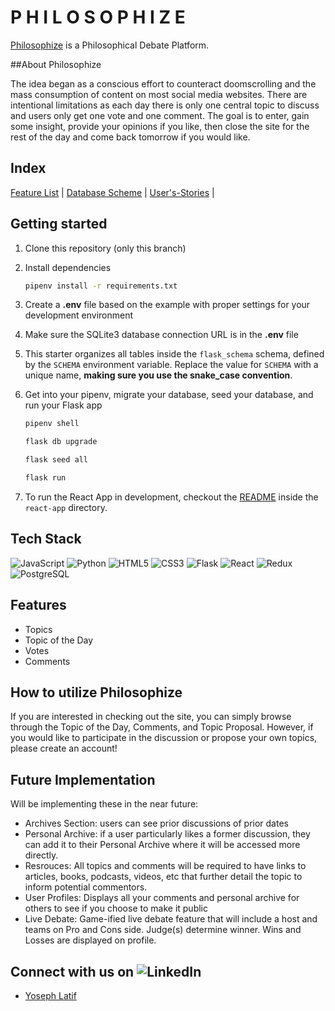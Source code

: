 # P H I L O S O P H I Z E

[Philosophize](https://philosophize.onrender.com/) is a Philosophical Debate Platform.

##About Philosophize

The idea began as a conscious effort to counteract doomscrolling and the mass consumption of content on most social media websites. There are intentional limitations as each day there is only one central topic to discuss and users only get one vote and one comment. The goal is to enter, gain some insight, provide your opinions if you like, then close the site for the rest of the day and come back tomorrow if you would like.

## Index

[Feature List](https://github.com/yoslatif/philosophize/wiki/Features-List) | [Database Scheme](https://github.com/yoslatif/philosophize/wiki/Database-Schema) | [User's-Stories](https://github.com/yoslatif/philosophize/wiki/User-Stories) | 

## Getting started
1. Clone this repository (only this branch)

2. Install dependencies

      ```bash
      pipenv install -r requirements.txt
      ```

3. Create a **.env** file based on the example with proper settings for your
   development environment

4. Make sure the SQLite3 database connection URL is in the **.env** file

5. This starter organizes all tables inside the `flask_schema` schema, defined
   by the `SCHEMA` environment variable.  Replace the value for
   `SCHEMA` with a unique name, **making sure you use the snake_case
   convention**.

6. Get into your pipenv, migrate your database, seed your database, and run your Flask app

   ```bash
   pipenv shell
   ```

   ```bash
   flask db upgrade
   ```

   ```bash
   flask seed all
   ```

   ```bash
   flask run
   ```

7. To run the React App in development, checkout the [README](./react-app/README.md) inside the `react-app` directory.


## Tech Stack
  ![JavaScript](https://img.shields.io/badge/javascript-%23323330.svg?style=for-the-badge&logo=javascript&logoColor=%23F7DF1E)
  ![Python](https://img.shields.io/badge/python-3670A0?style=for-the-badge&logo=python&logoColor=ffdd54)
  ![HTML5](https://img.shields.io/badge/html5-%23E34F26.svg?style=for-the-badge&logo=html5&logoColor=white)
  ![CSS3](https://img.shields.io/badge/css3-%231572B6.svg?style=for-the-badge&logo=css3&logoColor=white)
  ![Flask](https://img.shields.io/badge/flask-%23000.svg?style=for-the-badge&logo=flask&logoColor=white)
  ![React](https://img.shields.io/badge/react-%2320232a.svg?style=for-the-badge&logo=react&logoColor=%2361DAFB)
  ![Redux](https://img.shields.io/badge/redux-%23593d88.svg?style=for-the-badge&logo=redux&logoColor=white)
  ![PostgreSQL](https://img.shields.io/badge/PostgreSQL-316192?style=for-the-badge&logo=postgresql&logoColor=white)

## Features 
- Topics
- Topic of the Day
- Votes
- Comments

## How to utilize Philosophize
If you are interested in checking out the site, you can simply browse through the Topic of the Day, Comments, and Topic Proposal. However, if you would like to participate in the discussion or propose your own topics, please create an account!


## Future Implementation 
Will be implementing these in the near future:
- Archives Section: users can see prior discussions of prior dates
- Personal Archive: if a user particularly likes a former discussion, they can add it to their Personal Archive where it will be accessed more directly.
- Resrouces: All topics and comments will be required to have links to articles, books, podcasts, videos, etc that further detail the topic to inform potential commentors.
- User Profiles: Displays all your comments and personal archive for others to see if you choose to make it public
- Live Debate: Game-ified live debate feature that will include a host and teams on Pro and Cons side. Judge(s) determine winner. Wins and Losses are displayed on profile.

## Connect with us on ![LinkedIn](https://img.shields.io/badge/linkedin-%230077B5.svg?style=for-the-badge&logo=linkedin&logoColor=white)
  - [Yoseph Latif](https://www.linkedin.com/in/yoseph-latif/)
